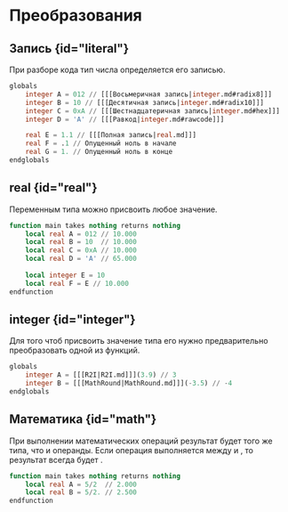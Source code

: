 # Преобразования

## Запись {id="literal"}

При разборе кода тип числа определяется его записью.

```sql
globals
    integer A = 012 // [[[Восьмеричная запись|integer.md#radix8]]]
    integer B = 10 // [[[Десятичная запись|integer.md#radix10]]]
    integer C = 0xA // [[[Шестнадцатеричная запись|integer.md#hex]]]
    integer D = 'A' // [[[Равкод|integer.md#rawcode]]]

    real E = 1.1 // [[[Полная запись|real.md]]]
    real F = .1 // Опущенный ноль в начале
    real G = 1. // Опущенный ноль в конце
endglobals
```

## real {id="real"}

Переменным типа [](real.md) можно присвоить любое [](integer.md) значение.

```sql
function main takes nothing returns nothing
    local real A = 012 // 10.000
    local real B = 10  // 10.000
    local real C = 0xA // 10.000
    local real D = 'A' // 65.000
    
    local integer E = 10
    local real F = E // 10.000 
endfunction
```

## integer {id="integer"}

Для того чтоб присвоить [](integer.md) значение типа [](real.md) его нужно предварительно преобразовать одной из
функций.

```sql
globals
    integer A = [[[R2I|R2I.md]]](3.9) // 3
    integer B = [[[MathRound|MathRound.md]]](-3.5) // -4 
endglobals
```

## Математика {id="math"}

При выполнении математических операций результат будет того же типа, что и операнды. Если операция выполняется
между [](integer.md) и [](real.md), то результат всегда будет [](real.md).

```sql
function main takes nothing returns nothing
    local real A = 5/2  // 2.000
    local real B = 5/2. // 2.500
endfunction
```
